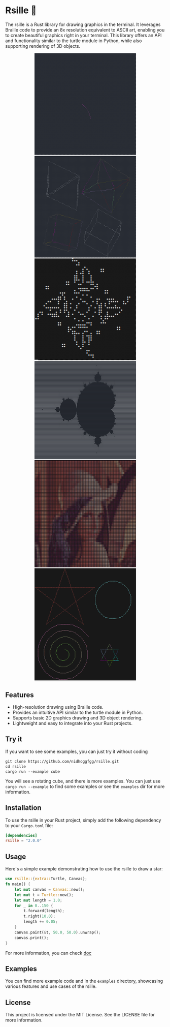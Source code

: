 # Rsille 🎨

The rsille is a Rust library for drawing graphics in the terminal.
It leverages Braille code to provide an 8x resolution equivalent to ASCII art, enabling you to create beautiful graphics right in your terminal.
This library offers an API and functionality similar to the turtle module in Python, while also supporting rendering of 3D objects.

<div align="center">
  <img src="https://github.com/nidhoggfgg/rsille/raw/main/imgs/anime.gif" width="320" alt="anime">
  <img src="https://github.com/nidhoggfgg/rsille/raw/main/imgs/objects.gif" width="320" alt="3d object">
  <img src="https://github.com/nidhoggfgg/rsille/raw/main/imgs/lifegame.gif" width="320" alt="life game">
  <img src="https://github.com/nidhoggfgg/rsille/raw/main/imgs/mandelbrot.png" width="320" alt="mandelbrot set">
  <img src="https://github.com/nidhoggfgg/rsille/raw/main/imgs/lena.png" width="320" alt="lena">
  <img src="https://github.com/nidhoggfgg/rsille/raw/main/imgs/turtle-multi.png" width="320" alt="turtle">
</div>

## Features

- High-resolution drawing using Braille code.
- Provides an intuitive API similar to the turtle module in Python.
- Supports basic 2D graphics drawing and 3D object rendering.
- Lightweight and easy to integrate into your Rust projects.

## Try it

If you want to see some examples, you can just try it without coding
```
git clone https://github.com/nidhoggfgg/rsille.git
cd rsille
cargo run --example cube
```

You will see a rotating cube, and there is more examples.
You can just use `cargo run --example` to find some examples or see the `examples` dir for more information.

## Installation

To use the rsille in your Rust project, simply add the following dependency to your `Cargo.toml` file:

```toml
[dependencies]
rsille = "2.0.0"
```

## Usage

Here's a simple example demonstrating how to use the rsille to draw a star:

```rust
use rsille::{extra::Turtle, Canvas};
fn main() {
    let mut canvas = Canvas::new();
    let mut t = Turtle::new();
    let mut length = 1.0;
    for _ in 0..150 {
        t.forward(length);
        t.right(10.0);
        length += 0.05;
    }
    canvas.paint(&t, 50.0, 50.0).unwrap();
    canvas.print();
}
```

For more information, you can check [doc](https://docs.rs/rsille/latest/rsille/)

## Examples

You can find more example code and in the `examples` directory, showcasing various features and use cases of the rsille.

## License

This project is licensed under the MIT License. See the LICENSE file for more information.
